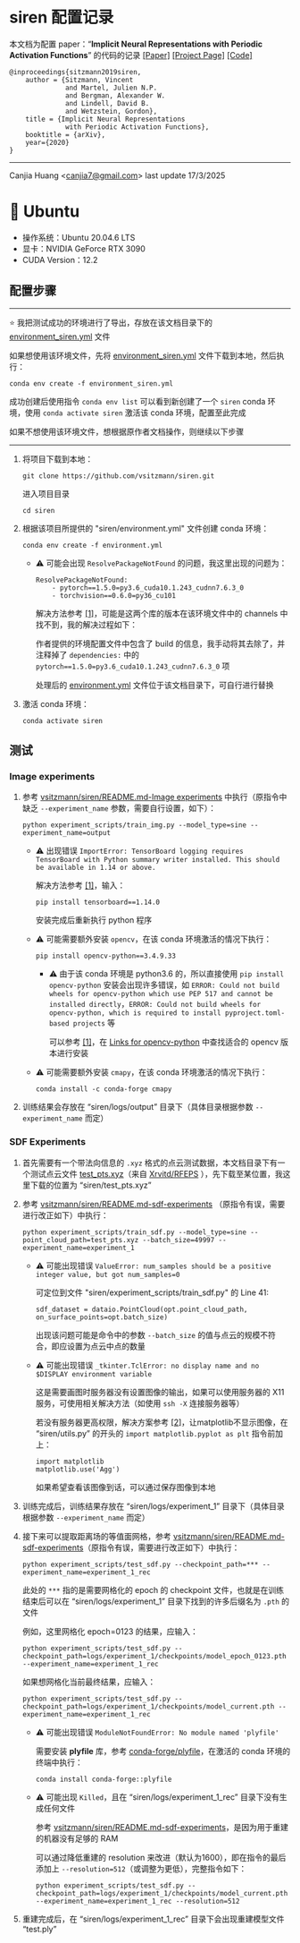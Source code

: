 # siren 配置记录

本文档为配置 paper：“**Implicit Neural Representations with Periodic Activation Functions**” 的代码的记录 [[Paper]](https://proceedings.neurips.cc/paper/2020/hash/53c04118df112c13a8c34b38343b9c10-Abstract.html) [[Project Page]](https://www.vincentsitzmann.com/siren/) [[Code]](https://github.com/vsitzmann/siren)

```
@inproceedings{sitzmann2019siren,
    author = {Sitzmann, Vincent
              and Martel, Julien N.P.
              and Bergman, Alexander W.
              and Lindell, David B.
              and Wetzstein, Gordon},
    title = {Implicit Neural Representations
              with Periodic Activation Functions},
    booktitle = {arXiv},
    year={2020}
}
```

---

Canjia Huang <<canjia7@gmail.com>> last update 17/3/2025

# :penguin: Ubuntu

- 操作系统：Ubuntu 20.04.6 LTS
- 显卡：NVIDIA GeForce RTX 3090
- CUDA Version：12.2

## 配置步骤

---

:star: 我把测试成功的环境进行了导出，存放在该文档目录下的 [environment_siren.yml](environment_siren.yml) 文件

如果想使用该环境文件，先将 [environment_siren.yml](environment_siren.yml) 文件下载到本地，然后执行：

```
conda env create -f environment_siren.yml
```

成功创建后使用指令 `conda env list` 可以看到新创建了一个 `siren` conda 环境，使用 `conda activate siren` 激活该 conda 环境，配置至此完成

如果不想使用该环境文件，想根据原作者文档操作，则继续以下步骤

---

1. 将项目下载到本地：

    ```
    git clone https://github.com/vsitzmann/siren.git
    ```

    进入项目目录

    ```
    cd siren
    ```

2. 根据该项目所提供的 "siren/environment.yml" 文件创建 conda 环境：

    ```
    conda env create -f environment.yml
    ```

    - :warning: 可能会出现 `ResolvePackageNotFound` 的问题，我这里出现的问题为：

        ```
        ResolvePackageNotFound:
            - pytorch==1.5.0=py3.6_cuda10.1.243_cudnn7.6.3_0
            - torchvision==0.6.0=py36_cu101
        ```

        解决方法参考 [[1]](https://zhuanlan.zhihu.com/p/686083298)，可能是这两个库的版本在该环境文件中的 channels 中找不到，我的解决过程如下：

        作者提供的环境配置文件中包含了 build 的信息，我手动将其去除了，并注释掉了 `dependencies:` 中的 `pytorch==1.5.0=py3.6_cuda10.1.243_cudnn7.6.3_0` 项

        处理后的 [environment.yml](NeurField/SIREN-Ubuntu20.04.6/environment.yml) 文件位于该文档目录下，可自行进行替换

<!--
        - 对于 **pytorch==1.5.0=py3.6_cuda10.1.243_cudnn7.6.3_0**

            可以在 [zeus1942/packages/pytorch](https://anaconda.org/zeus1942/pytorch/files?__cf_chl_jschl_tk__=5ca17dc80cbdc72360d7e4a054585c27ad54d92d-1608304229-0-AeZf7AHGA69FSaQMM-ZRFx5C7W5GldNJbaviKSMZgBmZfDMTKSzYKm2OhlVPvmCQvanZecawsPn6KnAFs0KBu6fI7rE8XBBFSP_CiYQd-tj8oGrPgCbY5vdwy1KAW6J54700SF5aNYx59OQ3exUJaqSobokjjIS1hWFZ851NRin4weHj-vEjmcSiFaFFgX74aBZ1C1TmxZ26ZLYc-BVu1X8yzi5Z4hdcTB40WKj2yr58HAgITtoRTpm6hwehsIAh-aN1YhJN-SLMoaQzG02ISzERX-ksUXumvSyH_JcuGmsxqHv9Aw4RygYI8YcRxWKSwh_WxbU2JvTrkcozJOTstIWeatf2z3FG1VU7GNhEeBST0BOF1JIr3-BbxsBR1B02F3uz20Uie-xOk-VZu0tZa30) 中找到 pytorch==1.5.0=py3.6_cuda10.1.243_cudnn7.6.3_0（见下图）

            ![image](.pic/image4.png)，所以可以在 "siren/environment.yml" 文件中的 `channels:` 中添加一项 `zeus1942`
        
        - 对于 **torchvision==0.6.0=py36_cu101**

            在 https://anaconda.org/pytorch/repo/files 可以找到 torchvision 在已有的 channel 中并没有 0.6.0 的版本，只有 0.6.1 的版本（如下图），所以可以将 "siren/environment.yml" 文件中的 `torchvision==0.6.0=py36_cu101` 改为 `torchvision==0.6.1=py36_cu101`

            ![image](.pic/image3.png)



        解决方法参考 [[1]](https://blog.csdn.net/qq_42537872/article/details/129365531)，将出错的 package 从 "siren/environment.yml" 中的 `dependencies:` 中删除（如下图），并在之后手动安装

        ![image](.pic/image2.png)

        ![image](.pic/image.png)

    安装完成后，激活该 conda 环境：

    ```
    conda activate siren
    ```

    然后补充安装之前从 "siren/environment.yml" 中删除的 package，如我这里需要补充安装 pytorch 和 torchvision（具体视情况而定）：

    ```
    conda install pytorch==1.10.0 torchvision==0.11.0 torchaudio==0.10.0 cudatoolkit=11.3 -c pytorch -c conda-forge
    ```


        
        并将它们添加到 `pip:` 中
        
        package 名称的格式可能需要修改，因为 `pip` 识别版本时的标识符是 `==` 而不是 `dependencies:` 中写的 `=`，所以需要修改。如原有的 environment.yml 中的 `dependencies:` 中的是 `torchvision=0.6.0=py36_cu101`，添加到 `pip:` 中的是 `torchvision==0.6.0`

        ![image](.pic/image1.png)

        修改后重新创建 conda 环境

        - :warning: 可能还是会出现错误 `Pip subprocess error` 导致一些 package 没有安装上，此时可以先进入已经创建好的环境 `siren`，然后手动使用 `pip` 指令来安装剩余的 package

            如我这里是手动执行了 `pip install torchvision==0.6.0`
-->
3. 激活 conda 环境：

    ```
    conda activate siren
    ```

## 测试

### Image experiments

1. 参考 [vsitzmann/siren/README.md-Image experiments](https://github.com/vsitzmann/siren?tab=readme-ov-file#image-experiments) 中执行（原指令中缺乏 `--experiment_name` 参数，需要自行设置，如下）：

    ```
    python experiment_scripts/train_img.py --model_type=sine --experiment_name=output
    ```

    - :warning: 出现错误 `ImportError: TensorBoard logging requires TensorBoard with Python summary writer installed. This should be available in 1.14 or above.`

        解决方法参考 [[1]](https://blog.csdn.net/qq_36854776/article/details/118405177)，输入：

        ```
        pip install tensorboard==1.14.0
        ```

        安装完成后重新执行 python 程序

    - :warning: 可能需要额外安装 `opencv`，在该 conda 环境激活的情况下执行：

        ```
        pip install opencv-python==3.4.9.33
        ```

        - :warning: 由于该 conda 环境是 python3.6 的，所以直接使用 `pip install opencv-python` 安装会出现许多错误，如 `ERROR: Could not build wheels for opencv-python which use PEP 517 and cannot be installed directly`，`ERROR: Could not build wheels for opencv-python, which is required to install pyproject.toml-based projects` 等

            可以参考 [[1]](https://blog.csdn.net/weixin_45091564/article/details/136258948)，在 [Links for opencv-python](https://pypi.tuna.tsinghua.edu.cn/simple/opencv-python/) 中查找适合的 opencv 版本进行安装

    - :warning: 可能需要额外安装 `cmapy`，在该 conda 环境激活的情况下执行：

        ```
        conda install -c conda-forge cmapy 
        ```

2. 训练结果会存放在 “siren/logs/output” 目录下（具体目录根据参数 `--experiment_name` 而定）

### SDF Experiments

1. 首先需要有一个带法向信息的 `.xyz` 格式的点云测试数据，本文档目录下有一个测试点云文件 [test_pts.xyz](test_pts.xyz)（来自 [Xrvitd/RFEPS](https://github.com/Xrvitd/RFEPS) ），先下载至某位置，我这里下载的位置为 “siren/test_pts.xyz”

2. 参考 [vsitzmann/siren/README.md-sdf-experiments](https://github.com/vsitzmann/siren#sdf-experiments) （原指令有误，需要进行改正如下）中执行：

    ```
    python experiment_scripts/train_sdf.py --model_type=sine --point_cloud_path=test_pts.xyz --batch_size=49997 --experiment_name=experiment_1
    ```

    - :warning: 可能出现错误 `ValueError: num_samples should be a positive integer value, but got num_samples=0`

        可定位到文件 "siren/experiment_scripts/train_sdf.py" 的 Line 41:

        ```
        sdf_dataset = dataio.PointCloud(opt.point_cloud_path, on_surface_points=opt.batch_size)
        ```

        出现该问题可能是命令中的参数 `--batch_size` 的值与点云的规模不符合，即应设置为点云中点的数量
    
    - :warning: 可能出现错误 `_tkinter.TclError: no display name and no $DISPLAY environment variable`

        这是需要画图时服务器没有设置图像的输出，如果可以使用服务器的 X11 服务，可使用相关解决方法（如使用 `ssh -X` 连接服务器等）
        
        若没有服务器更高权限，解决方案参考 [[2]](https://blog.csdn.net/sunmingyang1987/article/details/110671351)，让matplotlib不显示图像，在 “siren/utils.py” 的开头的 `import matplotlib.pyplot as plt` 指令前加上：

        ```
        import matplotlib
        matplotlib.use('Agg')
        ```

        如果希望查看该图像到话，可以通过保存图像到本地

3. 训练完成后，训练结果存放在 “siren/logs/experiment_1” 目录下（具体目录根据参数 `--experiment_name` 而定）

4. 接下来可以提取距离场的等值面网格，参考 [vsitzmann/siren/README.md-sdf-experiments](https://github.com/vsitzmann/siren#sdf-experiments)（原指令有误，需要进行改正如下）中执行：

    ```
    python experiment_scripts/test_sdf.py --checkpoint_path=*** --experiment_name=experiment_1_rec
    ```

    此处的 `***` 指的是需要网格化的 epoch 的 checkpoint 文件，也就是在训练结束后可以在 “siren/logs/experiment_1” 目录下找到的许多后缀名为 `.pth` 的文件

    例如，这里网格化 epoch=0123 的结果，应输入：

    ```
    python experiment_scripts/test_sdf.py --checkpoint_path=logs/experiment_1/checkpoints/model_epoch_0123.pth --experiment_name=experiment_1_rec
    ```

    如果想网格化当前最终结果，应输入：

    ```
    python experiment_scripts/test_sdf.py --checkpoint_path=logs/experiment_1/checkpoints/model_current.pth --experiment_name=experiment_1_rec
    ```

    - :warning: 可能出现错误 `ModuleNotFoundError: No module named 'plyfile'`

        需要安装 **plyfile** 库，参考 [conda-forge/plyfile](https://anaconda.org/conda-forge/plyfile)，在激活的 conda 环境的终端中执行：

        ```
        conda install conda-forge::plyfile
        ```
    
    - :warning: 可能出现 `Killed`，且在 “siren/logs/experiment_1_rec” 目录下没有生成任何文件

        参考 [vsitzmann/siren/README.md-sdf-experiments](https://github.com/vsitzmann/siren#sdf-experiments)，是因为用于重建的机器没有足够的 RAM

        可以通过降低重建的 resolution 来改进（默认为1600），即在指令的最后添加上 `--resolution=512`（或调整为更低），完整指令如下：

        ```
        python experiment_scripts/test_sdf.py --checkpoint_path=logs/experiment_1/checkpoints/model_current.pth --experiment_name=experiment_1_rec --resolution=512
        ```

5. 重建完成后，在 “siren/logs/experiment_1_rec” 目录下会出现重建模型文件 “test.ply”